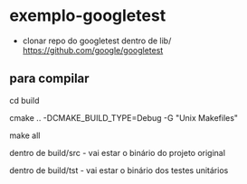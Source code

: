 # exemplo-googletest

- clonar repo do googletest dentro de lib/
https://github.com/google/googletest

## para compilar
cd build

cmake .. -DCMAKE_BUILD_TYPE=Debug -G "Unix Makefiles" 

make all

dentro de build/src - vai estar o binário do projeto original

dentro de build/tst - vai estar o binário dos testes unitários